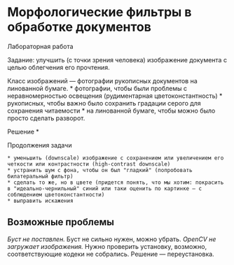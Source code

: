 # Морфологические фильтры в обработке документов

Лабораторная работа

Задание: улучшить (с точки зрения человека) изображение документа с целью облегчения его прочтения.

Класс изображений — фотографии рукописных документов на линованной бумаге.
	* фотографии, чтобы были проблемы с неравномерностью освещения (рудиментарная цветоконстантность)
	* рукописных, чтобы важно было сохранить градации серого для сохранения читаемости
	* на линованной бумаге, чтобы можно было просто сделать разворот.


Решение
	* 

Продолжения задачи
	
	* уменьшить (downscale) изображение с сохранением или увеличением его четкости или контрастности (high-contrast downscale)
	* устранить шум с фона, чтобы он был "гладкий" (попробовать билатеральный фильтр)
	* сделать то же, но в цвете (придется понять, что мы хотим: покрасить в "идеально-чернильный" синий или таки оценить по картинке — с соблюдением цветоконстантности)
	* выправить искажения

## Возможные проблемы

*Буст не поставлен.* Буст не сильно нужен, можно убрать.
*OpenCV не загружает изображения.* Нужно проверить установку, возможно, соответствующие кодеки не собрались. Решение — переустановка.
